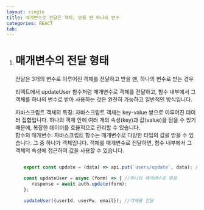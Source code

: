 ```yaml
---
layout: single
title: 매개변수로 전달은 객체, 받을 땐 하나의 변수
categories: REACT
tab: 
---
```


1. # 매개변수의 전달 형태
   전달은 3개의 변수로 이루어진 객체를 전달하고 받을 땐, 하나의 변수로 받는 경우   

   리액트에서 updateUser 함수처럼 매개변수로 객체를 전달하고, 함수 내부에서 그 객체를 하나의 변수로 받아 사용하는 것은 완전히 가능하고 일반적인 방식입니다.   

   자바스크립트 객체의 특징: 자바스크립트 객체는 key-value 쌍으로 이루어진 데이터 집합입니다. 하나의 객체 안에 여러 개의 속성(key)과 값(value)을 담을 수 있기 때문에, 복잡한 데이터를 효율적으로 관리할 수 있습니다.   
   함수의 매개변수: 자바스크립트 함수는 매개변수로 다양한 타입의 값을 받을 수 있습니다. 그 중 하나가 객체입니다. 객체를 매개변수로 전달하면, 함수 내부에서 그 객체의 속성에 접근하여 값을 사용할 수 있습니다.   

   ```javascript

      export const update = (data) => api.put(`users/update`, data); //비동기로 form을 data로 전달

      const updateUser = async (form) => { //하나의 매개변수로 받음
         response = await auth.update(form);
      };

      updateUser({userId, userPw, email}); //객체를 전달
   ```